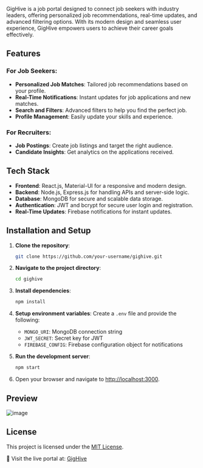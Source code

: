 GigHive is a job portal designed to connect job seekers with industry leaders, offering personalized job recommendations, real-time updates, and advanced filtering options. With its modern design and seamless user experience, GigHive empowers users to achieve their career goals effectively.

## Features

### For Job Seekers:
- **Personalized Job Matches**: Tailored job recommendations based on your profile.
- **Real-Time Notifications**: Instant updates for job applications and new matches.
- **Search and Filters**: Advanced filters to help you find the perfect job.
- **Profile Management**: Easily update your skills and experience.

### For Recruiters:
- **Job Postings**: Create job listings and target the right audience.
- **Candidate Insights**: Get analytics on the applications received.

## Tech Stack

- **Frontend**: React.js, Material-UI for a responsive and modern design.
- **Backend**: Node.js, Express.js for handling APIs and server-side logic.
- **Database**: MongoDB for secure and scalable data storage.
- **Authentication**: JWT and bcrypt for secure user login and registration.
- **Real-Time Updates**: Firebase notifications for instant updates.

## Installation and Setup
1. **Clone the repository**:
   ```bash
   git clone https://github.com/your-username/gighive.git
   ```
2. **Navigate to the project directory**:
   ```bash
   cd gighive
   ```
3. **Install dependencies**:
   ```bash
   npm install
   ```
4. **Setup environment variables**:
   Create a `.env` file and provide the following:
   - `MONGO_URI`: MongoDB connection string
   - `JWT_SECRET`: Secret key for JWT
   - `FIREBASE_CONFIG`: Firebase configuration object for notifications

5. **Run the development server**:
   ```bash
   npm start
   ```
6. Open your browser and navigate to [http://localhost:3000](http://localhost:3000).

## Preview

![image](https://github.com/user-attachments/assets/18a544b8-f877-4568-98fb-47f252b2d38a)


## License
This project is licensed under the [MIT License](./LICENSE).


🔗 Visit the live portal at: [GigHive](https://gighive-client.vercel.app/)
